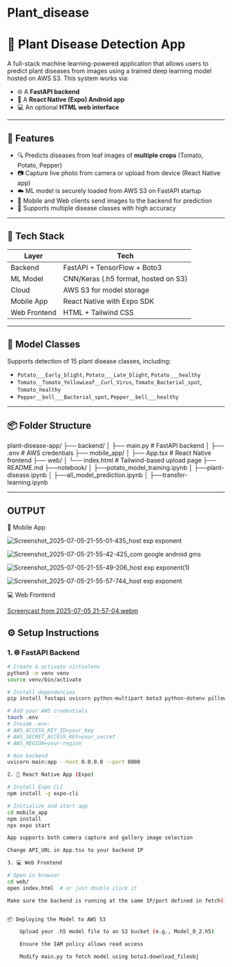# Plant_disease

# 🌿 Plant Disease Detection App

A full-stack machine learning-powered application that allows users to predict plant diseases from images using a trained deep learning model hosted on AWS S3. This system works via:

- 🌐 A **FastAPI backend**
- 📱 A **React Native (Expo) Android app**
- 💻 An optional **HTML web interface**

---

## 🚀 Features

- 🔍 Predicts diseases from leaf images of **multiple crops** (Tomato, Potato, Pepper)
- 📷 Capture live photo from camera or upload from device (React Native app)
- ☁️ ML model is securely loaded from AWS S3 on FastAPI startup
- 📡 Mobile and Web clients send images to the backend for prediction
- 🧠 Supports multiple disease classes with high accuracy

---

## 🧱 Tech Stack

| Layer         | Tech                               |
|---------------|-------------------------------------|
| Backend       | FastAPI + TensorFlow + Boto3       |
| ML Model      | CNN/Keras (.h5 format, hosted on S3)|
| Cloud         | AWS S3 for model storage            |
| Mobile App    | React Native with Expo SDK          |
| Web Frontend  | HTML + Tailwind CSS                 |

---

## 🧠 Model Classes

Supports detection of 15 plant disease classes, including:

- `Potato___Early_blight`, `Potato___Late_blight`, `Potato___healthy`
- `Tomato__Tomato_YellowLeaf__Curl_Virus`, `Tomato_Bacterial_spot`, `Tomato_healthy`
- `Pepper__bell___Bacterial_spot`, `Pepper__bell___healthy`

---

## 📦 Folder Structure

plant-disease-app/
├── backend/
│ ├── main.py # FastAPI backend
│ ├── .env # AWS credentials
├── mobile_app/
│ ├── App.tsx # React Native frontend
├── web/
│ └── index.html # Tailwind-based upload page
├── README.md
├──notebook/
│    ├──potato_model_training.ipynb
│    ├──plant-disease.ipynb
│    ├──all_model_prediction.ipynb
│    ├──transfer-learning.ipynb

---

## OUTPUT
📱 Mobile App

![Screenshot_2025-07-05-21-55-01-435_host exp exponent](https://github.com/user-attachments/assets/ac5ad4e0-7d57-441b-a15b-74793c6fd409)

![Screenshot_2025-07-05-21-55-42-425_com google android gms](https://github.com/user-attachments/assets/b60cc66a-5a1a-4963-9562-1d0057224f52)

![Screenshot_2025-07-05-21-55-49-206_host exp exponent(1)](https://github.com/user-attachments/assets/feff1664-79a5-4dca-95a8-2e91a67da49d)

![Screenshot_2025-07-05-21-55-57-744_host exp exponent](https://github.com/user-attachments/assets/9ec63778-bcd7-45dd-b782-be8e7a527a66)



💻 Web Frontend

[Screencast from 2025-07-05 21-57-04.webm](https://github.com/user-attachments/assets/b254c39f-739a-4cea-a600-ef8c80227dce)


## ⚙️ Setup Instructions

### 1. 🌐 FastAPI Backend

```bash
# Create & activate virtualenv
python3 -m venv venv
source venv/bin/activate

# Install dependencies
pip install fastapi uvicorn python-multipart boto3 python-dotenv pillow tensorflow

# Add your AWS credentials
touch .env
# Inside .env:
# AWS_ACCESS_KEY_ID=your_key
# AWS_SECRET_ACCESS_KEY=your_secret
# AWS_REGION=your-region

# Run backend
uvicorn main:app --host 0.0.0.0 --port 8000

2. 📱 React Native App (Expo)

# Install Expo CLI
npm install -g expo-cli

# Initialize and start app
cd mobile_app
npm install
npx expo start

App supports both camera capture and gallery image selection

Change API_URL in App.tsx to your backend IP

3. 💻 Web Frontend

# Open in browser
cd web/
open index.html  # or just double click it

Make sure the backend is running at the same IP/port defined in fetch().


📦 Deploying the Model to AWS S3

    Upload your .h5 model file to an S3 bucket (e.g., Model_0_2.h5)

    Ensure the IAM policy allows read access

    Modify main.py to fetch model using boto3.download_fileobj



